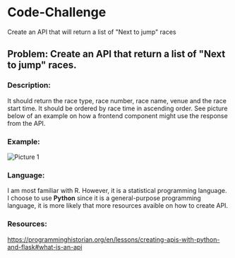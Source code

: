 # Code-Challenge
Create an API that will return a list of "Next to jump" races

## Problem: Create an API that return a list of "Next to jump" races.

### Description: 
It should return the race type, race number, race name, venue and the race start time. It should be ordered by race time in ascending order. See picture below of an example on how a frontend component might use the response from the API. 

### Example: 
![Picture 1](https://user-images.githubusercontent.com/53075473/103631752-7ebe7880-4f97-11eb-8c0a-6c6d10144f83.png)

### Language: 
I am most familiar with R. However, it is a statistical programming language. I choose to use **Python** since it is a general-purpose programming language, it is more likely that more resources avaible on how to create API.

### Resources: 
https://programminghistorian.org/en/lessons/creating-apis-with-python-and-flask#what-is-an-api

